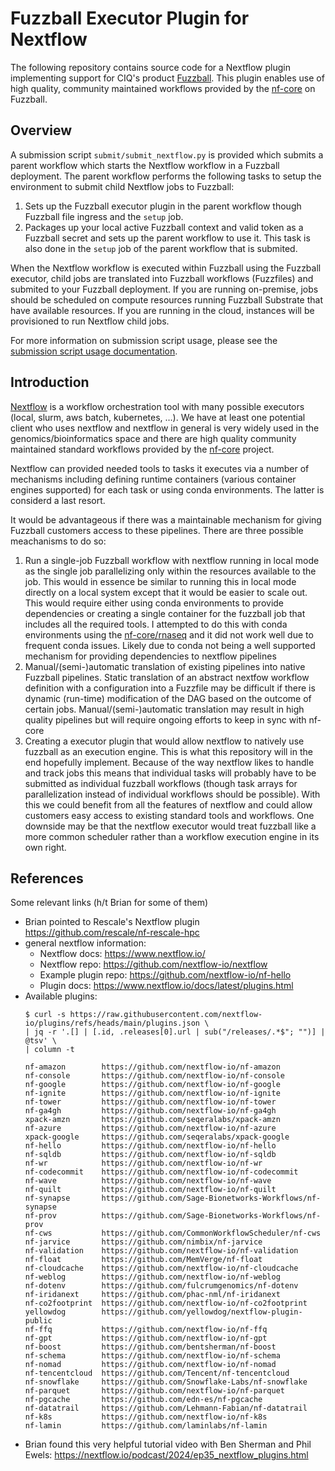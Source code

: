 # Fuzzball Executor Plugin for Nextflow

The following repository contains source code for a Nextflow plugin implementing
support for CIQ's product [Fuzzball](https://ciq.com/products/fuzzball/). This
plugin enables use of high quality, community maintained workflows provided by
the [nf-core](https://nf-co.re) on Fuzzball.

## Overview

A submission script `submit/submit_nextflow.py` is provided which submits a
parent workflow which starts the Nextflow workflow in a Fuzzball deployment. The
parent workflow performs the following tasks to setup the environment to submit
child Nextflow jobs to Fuzzball:

1. Sets up the Fuzzball executor plugin in the parent workflow though Fuzzball
file ingress and the `setup` job.
2. Packages up your local active Fuzzball context and valid token as a Fuzzball
secret and sets up the parent workflow to use it. This task is also done in the
`setup` job of the parent workflow that is submited.

When the Nextflow workflow is executed within Fuzzball using the Fuzzball
executor, child jobs are translated into Fuzzball workflows (Fuzzfiles) and
submited to your Fuzzball deployment. If you are running on-premise, jobs should
be scheduled on compute resources running Fuzzball Substrate that have available
resources. If you are running in the cloud, instances will be provisioned to run
Nextflow child jobs.

For more information on submission script usage, please see the
[submission script usage documentation](submit/Readme.md).

## Introduction

[Nextflow](https://www.nextflow.io/ ) is a workflow orchestration tool with many
possible executors (local, slurm, aws batch, kubernetes, …). We have at least
one potential client who uses nextflow and nextflow in general is very widely
used in the genomics/bioinformatics space and there are high quality community
maintained standard workflows provided by the [nf-core](https://nf-co.re/)
project.

Nextflow can provided needed tools to tasks it executes via a number of
mechanisms including defining runtime containers (various container engines
supported) for each task or using conda environments. The latter is considerd a
last resort.

It would be advantageous if there was a maintainable mechanism for giving
Fuzzball customers access to these pipelines. There are three possible meachanisms
to do so:

1. Run a single-job Fuzzball workflow with nextflow running in local mode as the
   single job parallelizing only within the resources available to the job. This
   would in essence be similar to running this in local mode directly on a local
   system except that it would be easier to scale out. This would require either
   using conda environments to provide dependencies or creating a single
   container for the fuzzball job that includes all the required tools. I
   attempted to do this with conda environments using the
   [nf-core/rnaseq](https://nf-co.re/rnaseq/3.18.0/) and it did not work well
   due to frequent conda issues. Likely due to conda not being a well supported
   mechanism for providing dependencies to nextflow pipelines
2. Manual/(semi-)automatic translation of existing pipelines into native
   Fuzzball pipelines. Static translation of an abstract nextfow workflow
   definition with a configuration into a Fuzzfile may be difficult if there is
   dynamic (run-time) modification of the DAG based on the outcome of certain
   jobs. Manual/(semi-)automatic translation may result in high quality pipelines
   but will require ongoing efforts to keep in sync with nf-core
3. Creating a executor plugin that would allow nextflow to natively use fuzzball
   as an execution engine. This is what this repository will in the end
   hopefully implement. Because of the way nextflow likes to handle and track
   jobs this means that individual tasks will probably have to be submitted as
   individual fuzzball workflows (though task arrays for parallelization instead
   of individual workflows should be possible). With this we could benefit from
   all the features of nextflow and could allow customers easy access to
   existing standard tools and workflows. One downside may be that the nextflow
   executor would treat fuzzball like a more common scheduler rather than a
   workflow execution engine in its own right.

## References

Some relevant links (h/t Brian for some of them)

- Brian pointed to Rescale's Nextflow plugin  https://github.com/rescale/nf-rescale-hpc
- general nextflow information:
   - Nextflow docs: https://www.nextflow.io/
   - Nextflow repo: https://github.com/nextflow-io/nextflow
   - Example plugin repo: https://github.com/nextflow-io/nf-hello
   - Plugin docs: https://www.nextflow.io/docs/latest/plugins.html
- Available plugins:
   ```console
   $ curl -s https://raw.githubusercontent.com/nextflow-io/plugins/refs/heads/main/plugins.json \
   | jq -r '.[] | [.id, .releases[0].url | sub("/releases/.*$"; "")] | @tsv' \
   | column -t

   nf-amazon        https://github.com/nextflow-io/nf-amazon
   nf-console       https://github.com/nextflow-io/nf-console
   nf-google        https://github.com/nextflow-io/nf-google
   nf-ignite        https://github.com/nextflow-io/nf-ignite
   nf-tower         https://github.com/nextflow-io/nf-tower
   nf-ga4gh         https://github.com/nextflow-io/nf-ga4gh
   xpack-amzn       https://github.com/seqeralabs/xpack-amzn
   nf-azure         https://github.com/nextflow-io/nf-azure
   xpack-google     https://github.com/seqeralabs/xpack-google
   nf-hello         https://github.com/nextflow-io/nf-hello
   nf-sqldb         https://github.com/nextflow-io/nf-sqldb
   nf-wr            https://github.com/nextflow-io/nf-wr
   nf-codecommit    https://github.com/nextflow-io/nf-codecommit
   nf-wave          https://github.com/nextflow-io/nf-wave
   nf-quilt         https://github.com/nextflow-io/nf-quilt
   nf-synapse       https://github.com/Sage-Bionetworks-Workflows/nf-synapse
   nf-prov          https://github.com/Sage-Bionetworks-Workflows/nf-prov
   nf-cws           https://github.com/CommonWorkflowScheduler/nf-cws
   nf-jarvice       https://github.com/nimbix/nf-jarvice
   nf-validation    https://github.com/nextflow-io/nf-validation
   nf-float         https://github.com/MemVerge/nf-float
   nf-cloudcache    https://github.com/nextflow-io/nf-cloudcache
   nf-weblog        https://github.com/nextflow-io/nf-weblog
   nf-dotenv        https://github.com/fulcrumgenomics/nf-dotenv
   nf-iridanext     https://github.com/phac-nml/nf-iridanext
   nf-co2footprint  https://github.com/nextflow-io/nf-co2footprint
   yellowdog        https://github.com/yellowdog/nextflow-plugin-public
   nf-ffq           https://github.com/nextflow-io/nf-ffq
   nf-gpt           https://github.com/nextflow-io/nf-gpt
   nf-boost         https://github.com/bentsherman/nf-boost
   nf-schema        https://github.com/nextflow-io/nf-schema
   nf-nomad         https://github.com/nextflow-io/nf-nomad
   nf-tencentcloud  https://github.com/Tencent/nf-tencentcloud
   nf-snowflake     https://github.com/Snowflake-Labs/nf-snowflake
   nf-parquet       https://github.com/nextflow-io/nf-parquet
   nf-pgcache       https://github.com/edn-es/nf-pgcache
   nf-datatrail     https://github.com/Lehmann-Fabian/nf-datatrail
   nf-k8s           https://github.com/nextflow-io/nf-k8s
   nf-lamin         https://github.com/laminlabs/nf-lamin
   ```
- Brian found this very helpful tutorial video with Ben Sherman and Phil Ewels: https://nextflow.io/podcast/2024/ep35_nextflow_plugins.html
